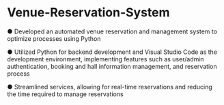 # Venue-Reservation-System

●	Developed an automated venue reservation and management system to optimize processes using Python

●	Utilized Python for backend development and Visual Studio Code as the development environment, implementing features such as user/admin authentication, booking and hall information management, and reservation process

●	Streamlined services, allowing for real-time reservations and reducing the time required to manage reservations


